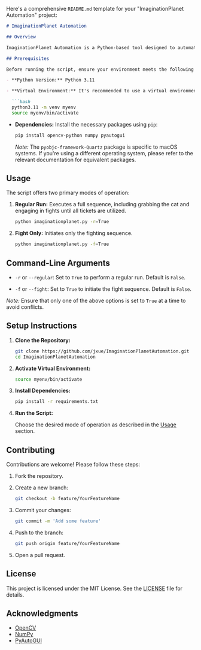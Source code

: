 Here's a comprehensive `README.md` template for your "ImaginationPlanet Automation" project:

```markdown
# ImaginationPlanet Automation

## Overview

ImaginationPlanet Automation is a Python-based tool designed to automate specific tasks within the ImaginationPlanet application. This script facilitates routine operations, enhancing efficiency and user experience.

## Prerequisites

Before running the script, ensure your environment meets the following requirements:

- **Python Version:** Python 3.11

- **Virtual Environment:** It's recommended to use a virtual environment to manage dependencies.

  ```bash
  python3.11 -m venv myenv
  source myenv/bin/activate
  ```

- **Dependencies:** Install the necessary packages using `pip`:

  ```bash
  pip install opencv-python numpy pyautogui
  ```

  *Note:* The `pyobjc-framework-Quartz` package is specific to macOS systems. If you're using a different operating system, please refer to the relevant documentation for equivalent packages.

## Usage

The script offers two primary modes of operation:

1. **Regular Run:** Executes a full sequence, including grabbing the cat and engaging in fights until all tickets are utilized.

   ```bash
   python imaginationplanet.py -r=True
   ```

2. **Fight Only:** Initiates only the fighting sequence.

   ```bash
   python imaginationplanet.py -f=True
   ```

## Command-Line Arguments

- `-r` or `--regular`: Set to `True` to perform a regular run. Default is `False`.

- `-f` or `--fight`: Set to `True` to initiate the fight sequence. Default is `False`.

*Note:* Ensure that only one of the above options is set to `True` at a time to avoid conflicts.

## Setup Instructions

1. **Clone the Repository:**

   ```bash
   git clone https://github.com/jxue/ImaginationPlanetAutomation.git
   cd ImaginationPlanetAutomation
   ```

2. **Activate Virtual Environment:**

   ```bash
   source myenv/bin/activate
   ```

3. **Install Dependencies:**

   ```bash
   pip install -r requirements.txt
   ```

4. **Run the Script:**

   Choose the desired mode of operation as described in the [Usage](#usage) section.

## Contributing

Contributions are welcome! Please follow these steps:

1. Fork the repository.

2. Create a new branch:

   ```bash
   git checkout -b feature/YourFeatureName
   ```

3. Commit your changes:

   ```bash
   git commit -m 'Add some feature'
   ```

4. Push to the branch:

   ```bash
   git push origin feature/YourFeatureName
   ```

5. Open a pull request.

## License

This project is licensed under the MIT License. See the [LICENSE](LICENSE) file for details.

## Acknowledgments

- [OpenCV](https://opencv.org/)
- [NumPy](https://numpy.org/)
- [PyAutoGUI](https://pyautogui.readthedocs.io/)
```
